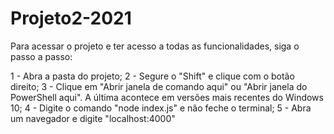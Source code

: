# Projeto2-2021

Para acessar o projeto e ter acesso a todas as funcionalidades, siga o passo a passo:

1 - Abra a pasta do projeto;
2 - Segure o "Shift" e clique com o botão direito;
3 - Clique em "Abrir janela de comando aqui" ou "Abrir janela do PowerShell aqui". A última acontece em versões mais recentes do Windows 10;
4 - Digite o comando "node index.js" e não feche o terminal;
5 - Abra um navegador e digite "localhost:4000"
